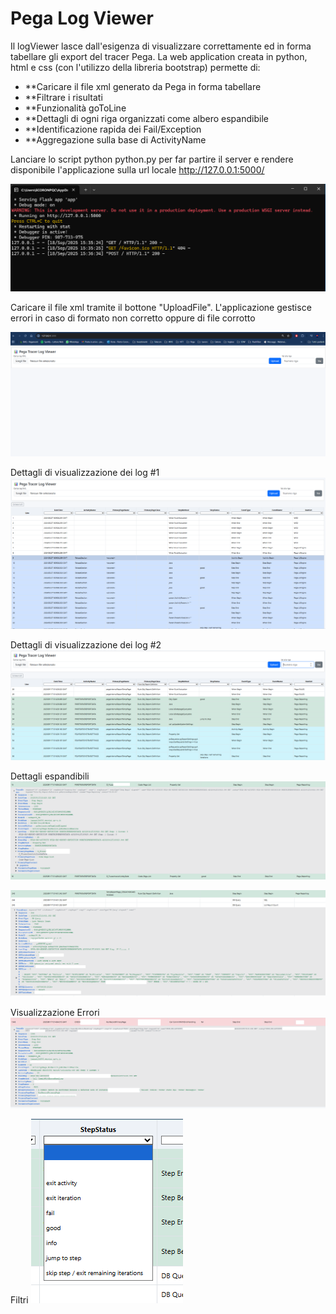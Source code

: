 # Pega Log Viewer

Il logViewer lasce dall'esigenza di visualizzare correttamente ed in forma tabellare gli export del tracer Pega.
La web application creata in python, html e css (con l'utilizzo della libreria bootstrap) permette di:
- **Caricare il file xml generato da Pega in forma tabellare
- **Filtrare i risultati
- **Funzionalità goToLine
- **Dettagli di ogni riga organizzati come albero espandibile
- **Identificazione rapida dei Fail/Exception
- **Aggregazione sulla base di ActivityName

Lanciare lo script python python.py per far partire il server e rendere disponibile l'applicazione
sulla url locale http://127.0.0.1:5000/

![Alt text](images/python.png)  


Caricare il file xml tramite il bottone "UploadFile". L'applicazione gestisce errori in caso di formato non corretto oppure
di file corrotto

![Alt text](images/startApp.png)  


Dettagli di visualizzazione dei log #1
![Alt text](images/View1.png)  


Dettagli di visualizzazione dei log #2
![Alt text](images/View2.png)  

Dettagli espandibili
![Alt text](images/Details1.png)  

![Alt text](images/Details2.png)  

Visualizzazione Errori
![Alt text](images/FailDetails.png)  

Filtri
![Alt text](images/Filter.png)  


